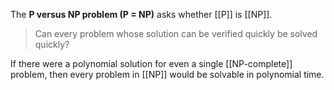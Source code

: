 The **P versus NP problem (P = NP)** asks whether [[P]] is [[NP]].

> Can every problem whose solution can be verified quickly be solved quickly?

If there were a polynomial solution for even a single [[NP-complete]] problem, then every problem in [[NP]] would be solvable in polynomial time.